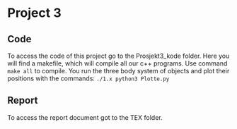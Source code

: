 # Project 3

## Code

To access the code of this project go to the Prosjekt3_kode folder. Here you will find a makefile, which will compile all our c++ programs. Use command `make all` to compile. You run the three body system of objects and plot their positions with the commands:
`./1.x
python3 Plotte.py`



## Report

To access the report document got to the TEX folder. 
